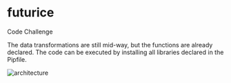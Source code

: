 # futurice
Code Challenge

The data transformations are still mid-way, but the functions are already declared.
The code can be executed by installing all libraries declared in the Pipfile.


![architecture](https://ucb72ea8bb15fb44027fc15de62f.previews.dropboxusercontent.com/p/thumb/ABPiygMfmiVLl4uGO3yJ6ns4PHUTrEZoUKV_oDnlkRQH6JB-XH0YLYsGmPuXTZ7X-MflNYo_qujbatkSqgHKUg9krr_EhjexEqHWyna9NmpBllG12jTYGSqDRZ-wK8i58maTDrSIUJvh8v-0-SZcNhm8uEl8X64LsJ-8yyfMC_4TsDl9p66MA3jTk8-TkUMgUCSHsw5ELqS__F7oKzcObM3ffFQoU-IbPzxobXo70LGxv5GjI6ai_7YTiJJDnFyRHpW-cLT-cQ5XfdaClVAkWtLxnDonM1Enp1Re3phnoeqSodOyf1aKvBTtp4IyqEy1yEXTsozaRDT4k-Mm5nfILeaD7PJ9rUMqY-t81DOcQOD8_64MUPVn1gAQWTXVz9OwUJuLM2oYsgxVMPBFDdbHyDUG/p.jpeg?fv_content=true&size_mode=5)
